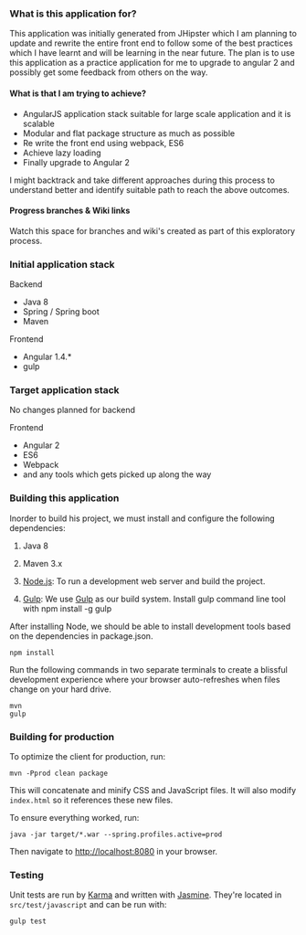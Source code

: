 ### What is this application for?

This application was initially generated from JHipster which I am planning to update and rewrite the entire front end to follow some of the best practices which I have learnt and will be learning in the near future. The plan is to use this application as a practice application for me to upgrade to angular 2 and possibly get some feedback from others on the way.

#### What is that I am trying to achieve?

 - AngularJS application stack suitable for large scale application and it is scalable
 - Modular and flat package structure as much as possible
 - Re write the front end using webpack, ES6
 - Achieve lazy loading
 - Finally upgrade to Angular 2
 
I might backtrack and take different approaches during this process to understand better and identify suitable path to reach the above outcomes.

#### Progress branches & Wiki links
 Watch this space for branches and wiki's created as part of this exploratory process.

### Initial application stack

Backend
- Java 8 
- Spring / Spring boot
- Maven

Frontend
- Angular 1.4.* 
- gulp

### Target application stack

No changes planned for backend

Frontend
- Angular 2
- ES6
- Webpack
- and any tools which gets picked up along the way

### Building this application

Inorder to build his project, we must install and configure the following dependencies:
1. Java 8
2. Maven 3.x

3. [Node.js][]: To run a development web server and build the project.
4. [Gulp][]: We use [Gulp][] as our build system. Install gulp command line tool with 
    npm install -g gulp

After installing Node, we should be able to install development tools based on the dependencies in package.json.

    npm install

Run the following commands in two separate terminals to create a blissful development experience where your browser
auto-refreshes when files change on your hard drive.

    mvn
    gulp

### Building for production

To optimize the client for production, run:

    mvn -Pprod clean package

This will concatenate and minify CSS and JavaScript files. It will also modify `index.html` so it references
these new files.

To ensure everything worked, run:

    java -jar target/*.war --spring.profiles.active=prod

Then navigate to [http://localhost:8080](http://localhost:8080) in your browser.

### Testing

Unit tests are run by [Karma][] and written with [Jasmine][]. They're located in `src/test/javascript` and can be run with:

    gulp test

[Node.js]: https://nodejs.org/
[Bower]: http://bower.io/
[Gulp]: http://gulpjs.com/
[BrowserSync]: http://www.browsersync.io/
[Karma]: http://karma-runner.github.io/
[Jasmine]: http://jasmine.github.io/2.0/introduction.html
[Protractor]: https://angular.github.io/protractor/
